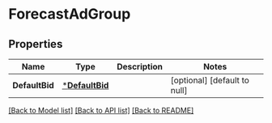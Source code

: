 # ForecastAdGroup

## Properties
Name | Type | Description | Notes
------------ | ------------- | ------------- | -------------
**DefaultBid** | [***DefaultBid**](DefaultBid.md) |  | [optional] [default to null]

[[Back to Model list]](../README.md#documentation-for-models) [[Back to API list]](../README.md#documentation-for-api-endpoints) [[Back to README]](../README.md)

